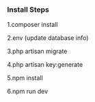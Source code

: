 ### Install Steps

1.composer install 

2.env (update database info)

3.php artisan migrate 

4.php artisan key:generate 

5.npm install 

6.npm run dev
